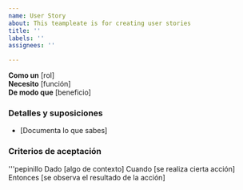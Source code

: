 ```yaml
---
name: User Story
about: This teampleate is for creating user stories
title: ''
labels: ''
assignees: ''

---
```


**Como un** [rol]  
 **Necesito** [función]  
 **De modo que** [beneficio]  
   
 ### Detalles y suposiciones
 * [Documenta lo que sabes]
   
 ### Criterios de aceptación 
   
 '''pepinillo
 Dado [algo de contexto]
 Cuando [se realiza cierta acción]
 Entonces [se observa el resultado de la acción]
